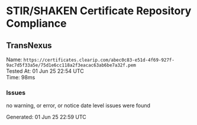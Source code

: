 # STIR/SHAKEN Certificate Repository Compliance

## TransNexus

Name: `https://certificates.clearip.com/abec0c83-e51d-4f69-927f-9ac7d5f33a5e/75d1e6cc118a2f3eacac63ab6be7a32f.pem`\
Tested At: 01 Jun 25 22:54 UTC\
Time: 98ms

### Issues

no warning, or error, or notice date level issues were found

Generated: 01 Jun 25 22:59 UTC